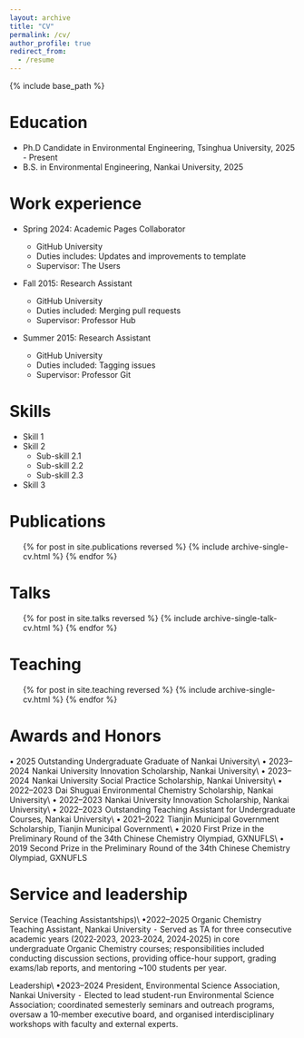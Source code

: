 ```yaml
---
layout: archive
title: "CV"
permalink: /cv/
author_profile: true
redirect_from:
  - /resume
---
```


{% include base_path %}

Education
======
* Ph.D Candidate in Environmental Engineering, Tsinghua University, 2025 - Present
* B.S. in Environmental Engineering, Nankai University, 2025

Work experience
======
* Spring 2024: Academic Pages Collaborator
  * GitHub University
  * Duties includes: Updates and improvements to template
  * Supervisor: The Users

* Fall 2015: Research Assistant
  * GitHub University
  * Duties included: Merging pull requests
  * Supervisor: Professor Hub

* Summer 2015: Research Assistant
  * GitHub University
  * Duties included: Tagging issues
  * Supervisor: Professor Git
  
Skills
======
* Skill 1
* Skill 2
  * Sub-skill 2.1
  * Sub-skill 2.2
  * Sub-skill 2.3
* Skill 3

Publications
======
  <ul>{% for post in site.publications reversed %}
    {% include archive-single-cv.html %}
  {% endfor %}</ul>
  
Talks
======
  <ul>{% for post in site.talks reversed %}
    {% include archive-single-talk-cv.html  %}
  {% endfor %}</ul>
  
Teaching
======
  <ul>{% for post in site.teaching reversed %}
    {% include archive-single-cv.html %}
  {% endfor %}</ul>

Awards and Honors
======
•	2025       Outstanding Undergraduate Graduate of Nankai University\\
•	2023–2024  Nankai University Innovation Scholarship, Nankai University\\
•	2023–2024  Nankai University Social Practice Scholarship, Nankai University\\
•	2022–2023  Dai Shuguai Environmental Chemistry Scholarship, Nankai University\\
•	2022–2023  Nankai University Innovation Scholarship, Nankai University\\
•	2022–2023  Outstanding Teaching Assistant for Undergraduate Courses, Nankai University\\
•	2021–2022  Tianjin Municipal Government Scholarship, Tianjin Municipal Government\\
•	2020       First Prize in the Preliminary Round of the 34th Chinese Chemistry Olympiad, GXNUFLS\\
•	2019       Second Prize in the Preliminary Round of the 34th Chinese Chemistry Olympiad, GXNUFLS

Service and leadership
======
Service (Teaching Assistantships)\\
	•2022–2025  Organic Chemistry Teaching Assistant, Nankai University
⁃ Served as TA for three consecutive academic years (2022‑2023, 2023‑2024, 2024‑2025) in core undergraduate Organic Chemistry courses; responsibilities included conducting discussion sections, providing office-hour support, grading exams/lab reports, and mentoring ~100 students per year.

Leadership\\
	•2023–2024  President, Environmental Science Association, Nankai University
⁃ Elected to lead student-run Environmental Science Association; coordinated semesterly seminars and outreach programs, oversaw a 10‑member executive board, and organised interdisciplinary workshops with faculty and external experts.
